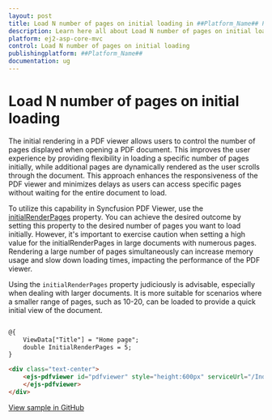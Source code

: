 ```yaml
---
layout: post
title: Load N number of pages on initial loading in ##Platform_Name## Pdfviewer Component
description: Learn here all about Load N number of pages on initial loading in Syncfusion ##Platform_Name## Pdfviewer component of Syncfusion Essential JS 2 and more.
platform: ej2-asp-core-mvc
control: Load N number of pages on initial loading
publishingplatform: ##Platform_Name##
documentation: ug
---
```


# Load N number of pages on initial loading

The initial rendering in a PDF viewer allows users to control the number of pages displayed when opening a PDF document. This improves the user experience by providing flexibility in loading a specific number of pages initially, while additional pages are dynamically rendered as the user scrolls through the document. This approach enhances the responsiveness of the PDF viewer and minimizes delays as users can access specific pages without waiting for the entire document to load.

To utilize this capability in Syncfusion PDF Viewer, use the [initialRenderPages](https://help.syncfusion.com/cr/aspnetcore-js2/syncfusion.ej2.pdfviewer.pdfviewer.html?_ga=2.144520115.723518961.1687236178-1796867613.1686804317#:~:text=value%20is%20null-,InitialRenderPages,-Initially%20renders%20the) property. You can achieve the desired outcome by setting this property to the desired number of pages you want to load initially. However, it's important to exercise caution when setting a high value for the initialRenderPages in large documents with numerous pages. Rendering a large number of pages simultaneously can increase memory usage and slow down loading times, impacting the performance of the PDF viewer.

Using the `initialRenderPages` property judiciously is advisable, especially when dealing with larger documents. It is more suitable for scenarios where a smaller range of pages, such as 10-20, can be loaded to provide a quick initial view of the document.

```html

@{
    ViewData["Title"] = "Home page";
    double InitialRenderPages = 5;
}

<div class="text-center">
    <ejs-pdfviewer id="pdfviewer" style="height:600px" serviceUrl="/Index" initialRenderPages="@InitialRenderPages" documentPath="Data/PDF_Succinctly.pdf">
    </ejs-pdfviewer>
</div>

```

[View sample in GitHub](https://github.com/SyncfusionExamples/asp-core-pdf-viewer-examples/tree/master/How%20to/Load%20N%20no%20of%20pages)